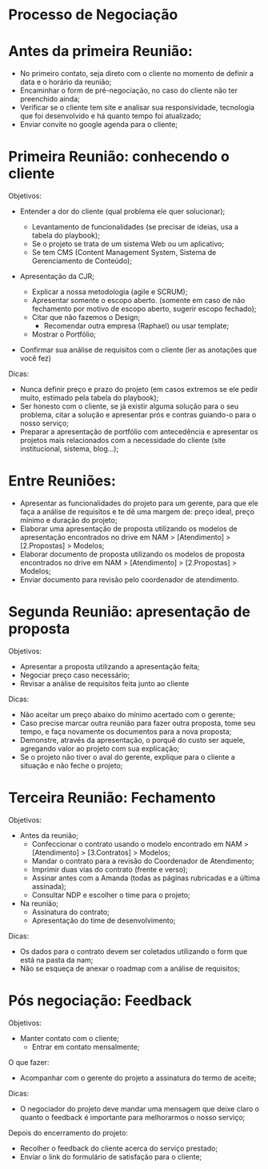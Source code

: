 # Processo de Negociação

# Antes da primeira Reunião:

* No primeiro contato, seja direto com o cliente no momento de definir a data e o horário da reunião;
* Encaminhar o form de pré-negociação, no caso do cliente não ter preenchido ainda;
* Verificar se o cliente tem site e analisar sua responsividade, tecnologia que foi desenvolvido e há quanto tempo foi atualizado;
* Enviar convite no google agenda para o cliente;

# Primeira Reunião: conhecendo o cliente

Objetivos:
* Entender a dor do cliente (qual problema ele quer solucionar);
	* Levantamento de funcionalidades (se precisar de ideias, usa a tabela do playbook);
	* Se o projeto se trata de um sistema Web ou um aplicativo;
	* Se tem CMS (Content Management System, Sistema de Gerenciamento de Conteúdo);

* Apresentação da CJR;
	* Explicar a nossa metodologia (agile e SCRUM);
	* Apresentar somente o escopo aberto. (somente em caso de não fechamento por motivo de escopo aberto, sugerir escopo fechado);
	* Citar que não fazemos o Design;
		* Recomendar outra empresa (Raphael) ou usar template;
	* Mostrar o Portfólio;
* Confirmar sua análise de requisitos com o cliente (ler as anotações que você fez)

Dicas:
* Nunca definir preço e prazo do projeto (em casos extremos se ele pedir muito, estimado pela tabela do playbook);
* Ser honesto com o cliente, se já existir alguma solução para o seu problema, citar a solução e apresentar prós e contras guiando-o para o nosso serviço;
* Preparar a apresentação de portfólio com antecedência e apresentar os projetos mais relacionados com a necessidade do cliente (site institucional, sistema, blog...);		

# Entre Reuniões:

* Apresentar as funcionalidades do projeto para um gerente, para que ele faça a análise de requisitos e te dê uma margem de: preço ideal, preço mínimo e duração do projeto;
* Elaborar uma apresentação de proposta utilizando os modelos de apresentação encontrados no drive em NAM > [Atendimento] > [2.Propostas] > Modelos;
* Elaborar documento de proposta utilizando os modelos de proposta encontrados no drive em NAM > [Atendimento] > [2.Propostas] > Modelos;
* Enviar documento para revisão pelo coordenador de atendimento.

# Segunda Reunião: apresentação de proposta

Objetivos:
* Apresentar a proposta utilizando a apresentação feita;
* Negociar preço caso necessário;
* Revisar a análise de requisitos feita junto ao cliente

Dicas: 
* Não aceitar um preço abaixo do mínimo acertado com o gerente;
* Caso precise marcar outra reunião para fazer outra proposta, tome seu tempo, e faça novamente os documentos para a nova proposta;
* Demonstre, através da apresentação, o porquê do custo ser aquele, agregando valor ao projeto com sua explicação;
* Se o projeto não tiver o aval do gerente, explique para o cliente a situação e não feche o projeto;

# Terceira Reunião: Fechamento

Objetivos:
* Antes da reunião;
	* Confeccionar o contrato usando o modelo encontrado em NAM > [Atendimento] > [3.Contratos] > Modelos;
	* Mandar o contrato para a revisão do Coordenador de Atendimento;
	* Imprimir duas vias do contrato (frente e verso);
	* Assinar antes com a Amanda (todas as páginas rubricadas e a última assinada);
	* Consultar NDP e escolher o time para o projeto;
* Na reunião;
	* Assinatura do contrato;
	* Apresentação do time de desenvolvimento;

Dicas:
* Os dados para o contrato devem ser coletados utilizando o form que está na pasta da nam;
* Não se esqueça de anexar o roadmap com a análise de requisitos;

# Pós negociação: Feedback

Objetivos:
* Manter contato com o cliente;
	* Entrar em contato mensalmente;

O que fazer:
* Acompanhar com o gerente do projeto a assinatura do termo de aceite;

Dicas:
* O negociador do projeto deve mandar uma mensagem que deixe claro o quanto o feedback é importante para melhorarmos o nosso serviço;

Depois do encerramento do projeto:
* Recolher o feedback do cliente acerca do serviço prestado;
* Enviar o link do formulário de satisfação para o cliente;
